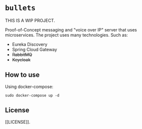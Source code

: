 # `bullets`

THIS IS A WIP PROJECT.

Proof-of-Concept messaging and "voice over IP" server that uses microservices. The project uses many technologies. 
Such as:

- Eureka Discovery
- Spring Cloud Gateway
- ~~RabbitMQ~~
- ~~Keycloak~~

## How to use

Using docker-compose:

```shell
sudo docker-compose up -d
```

## License

[[LICENSE]].
